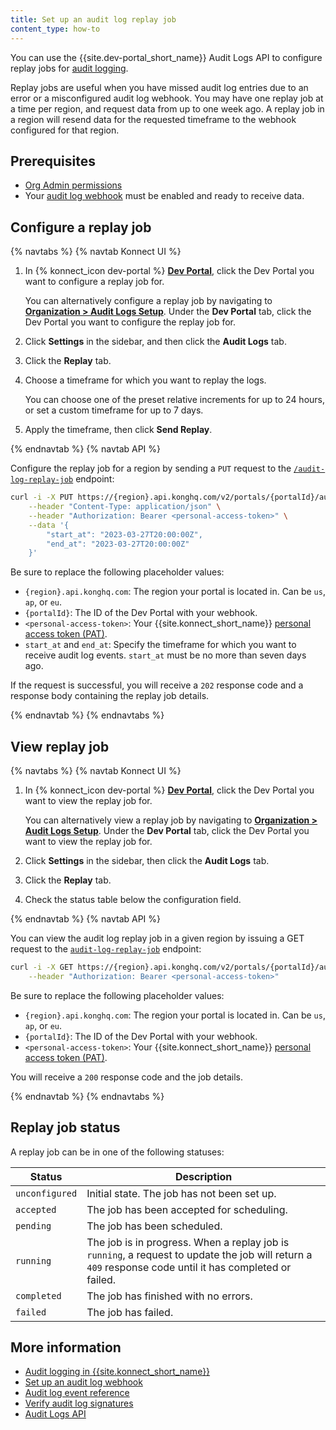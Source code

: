 ```yaml
---
title: Set up an audit log replay job
content_type: how-to
---
```


You can use the {{site.dev-portal_short_name}} Audit Logs API to configure replay jobs for [audit logging](/konnect/dev-portal/audit-logging/). 

Replay jobs are useful when you have missed audit log entries due to an error or a misconfigured audit
log webhook. You may have one replay job at a time per region, and request data from up to one week ago.
A replay job in a region will resend data for the requested timeframe to the webhook configured for that region.

## Prerequisites

* [Org Admin permissions](/konnect/org-management/teams-and-roles/teams-reference/)
* Your [audit log webhook](/konnect/dev-portal/audit-logging/webhook/) must be enabled and ready to receive data. 


## Configure a replay job

{% navtabs %}
{% navtab Konnect UI %}

1. In {% konnect_icon dev-portal %} [**Dev Portal**](https://cloud.konghq.com/portal), click the Dev Portal you want to configure a replay job for.

   You can alternatively configure a replay job by navigating to [**Organization > Audit Logs Setup**](https://cloud.konghq.com/global/organization/audit-logs). Under the **Dev Portal** tab, click the Dev Portal you want to configure the replay job for.
1. Click **Settings** in the sidebar, and then click the **Audit Logs** tab.
1. Click the **Replay** tab.
1. Choose a timeframe for which you want to replay the logs. 

   You can choose one of the preset relative increments for up to 24 hours, or 
   set a custom timeframe for up to 7 days.

1. Apply the timeframe, then click **Send Replay**.

{% endnavtab %}
{% navtab API %}

Configure the replay job for a region by sending a `PUT` request to the [`/audit-log-replay-job`](/konnect/api/portal-management/latest/) endpoint:

```sh
curl -i -X PUT https://{region}.api.konghq.com/v2/portals/{portalId}/audit-log-replay-job \
    --header "Content-Type: application/json" \
    --header "Authorization: Bearer <personal-access-token>" \
    --data '{
        "start_at": "2023-03-27T20:00:00Z",
        "end_at": "2023-03-27T20:00:00Z"
    }'
```

Be sure to replace the following placeholder values:
* `{region}.api.konghq.com`: The region your portal is located in. Can be `us`, `ap`, or `eu`.
* `{portalId}`: The ID of the Dev Portal with your webhook.
* `<personal-access-token>`: Your {{site.konnect_short_name}} [personal access token (PAT)](/konnect/api/#authentication).
* `start_at` and `end_at`: Specify the timeframe for which you want to receive audit log events. `start_at` must be no more than seven days ago.

If the request is successful, you will receive a `202` response code and a response body containing the replay job details.

{% endnavtab %}
{% endnavtabs %}

## View replay job

{% navtabs %}
{% navtab Konnect UI %}

1. In {% konnect_icon dev-portal %} [**Dev Portal**](https://cloud.konghq.com/portal), click the Dev Portal you want to view the replay job for.

   You can alternatively view a replay job by navigating to [**Organization > Audit Logs Setup**](https://cloud.konghq.com/global/organization/audit-logs). Under the **Dev Portal** tab, click the Dev Portal you want to view the replay job for.
1. Click **Settings** in the sidebar, then click the **Audit Logs** tab.
1. Click the **Replay** tab.
1. Check the status table below the configuration field.

{% endnavtab %}
{% navtab API %}

You can view the audit log replay job in a given region by issuing a GET request to the [`audit-log-replay-job`](/konnect/api/portal-management/latest/) endpoint:

```sh
curl -i -X GET https://{region}.api.konghq.com/v2/portals/{portalId}/audit-log-replay-job \
    --header "Authorization: Bearer <personal-access-token>"
```

Be sure to replace the following placeholder values:
* `{region}.api.konghq.com`: The region your portal is located in. Can be `us`, `ap`, or `eu`.
* `{portalId}`: The ID of the Dev Portal with your webhook.
* `<personal-access-token>`: Your {{site.konnect_short_name}} [personal access token (PAT)](/konnect/api/#authentication).

You will receive a `200` response code and the job details.

{% endnavtab %}
{% endnavtabs %}

## Replay job status

A replay job can be in one of the following statuses:

| Status | Description |
| -------|-------------|
| `unconfigured` | Initial state. The job has not been set up. |
| `accepted` | The job has been accepted for scheduling. |
| `pending` | The job has been scheduled. |
| `running` | The job is in progress. When a replay job is `running`, a request to update the job will return a `409` response code until it has completed or failed. |
| `completed` | The job has finished with no errors. |
| `failed` | The job has failed. |

## More information
* [Audit logging in {{site.konnect_short_name}}](/konnect/dev-portal/audit-logging/)
* [Set up an audit log webhook](/konnect/dev-portal/audit-logging/webhook/)
* [Audit log event reference](/konnect/reference/audit-logs/)
* [Verify audit log signatures](/konnect/reference/verify-signatures/)
* [Audit Logs API](/konnect/api/audit-logs/latest/)
